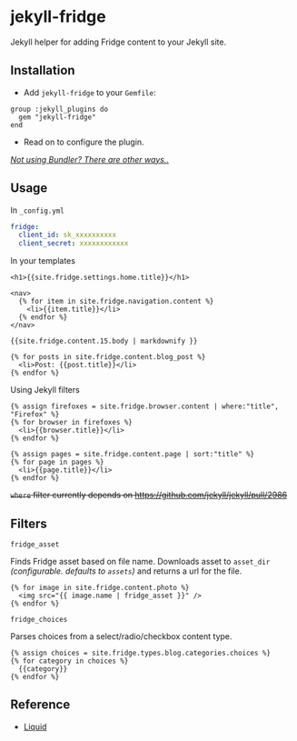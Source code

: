 jekyll-fridge
=============

Jekyll helper for adding Fridge content to your Jekyll site.

Installation
----

* Add `jekyll-fridge` to your `Gemfile`:

```Gemfile
group :jekyll_plugins do
  gem "jekyll-fridge"
end
```

* Read on to configure the plugin.

_[Not using Bundler? There are other ways..](http://jekyllrb.com/docs/plugins/)_

Usage
----

In `_config.yml`

```yaml
fridge:
  client_id: sk_xxxxxxxxxx
  client_secret: xxxxxxxxxxxx
```

In your templates

```liquid
<h1>{{site.fridge.settings.home.title}}</h1>

<nav>
  {% for item in site.fridge.navigation.content %}
    <li>{{item.title}}</li>
  {% endfor %}
</nav>

{{site.fridge.content.15.body | markdownify }}

{% for posts in site.fridge.content.blog_post %}
  <li>Post: {{post.title}}</li>
{% endfor %}
```

Using Jekyll filters

```liquid
{% assign firefoxes = site.fridge.browser.content | where:"title", "Firefox" %}
{% for browser in firefoxes %}
  <li>{{browser.title}}</li>
{% endfor %}

{% assign pages = site.fridge.content.page | sort:"title" %}
{% for page in pages %}
  <li>{{page.title}}</li>
{% endfor %}
```

~~`where` filter currently depends on https://github.com/jekyll/jekyll/pull/2986~~

Filters
------

`fridge_asset`

Finds Fridge asset based on file name. Downloads asset to `asset_dir` _(configurable. defaults to `assets`)_ and
returns a url for the file.

```liquid
{% for image in site.fridge.content.photo %}
  <img src="{{ image.name | fridge_asset }}" />
{% endfor %}
```

`fridge_choices`

Parses choices from a select/radio/checkbox content type.

```liquid
{% assign choices = site.fridge.types.blog.categories.choices %}
{% for category in choices %}
  {{category}}
{% endfor %}
```

Reference
----

* [Liquid](https://github.com/Shopify/liquid/wiki/Liquid-for-Designers)
